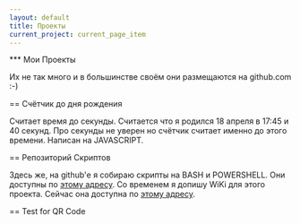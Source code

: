 ```yaml
---
layout: default
title: Проекты
current_project: current_page_item
---
```

*** Мои Проекты

Их не так много и в большинстве своём они размещаются на github.com :-)

== Счётчик до дня рождения

Cчитает время до секунды. Считается что я родился 18 апреля в 17:45 и 40 секунд. Про секунды не уверен но счётчик считает именно до этого времени. Написан на JAVASCRIPT.

<p style="color:red"><script LANGUAGE="JAVASCRIPT">
ccDayNow = new Date();
ccDayThen = new Date("Apr 18 2012 17:45:40 GMT+0400")
msPerDay = 24 * 60 * 60 * 1000 ;
timeLeft = (ccDayThen.getTime() - ccDayNow.getTime());
cc_daysLeft = timeLeft / msPerDay;
daysLeft = Math.floor(cc_daysLeft);
cc_hrsLeft = (cc_daysLeft - daysLeft)*24;
hrsLeft = Math.floor(cc_hrsLeft);
minsLeft = Math.floor((cc_hrsLeft - hrsLeft)*60);
document.write( "Через "+daysLeft+" дн, "+hrsLeft+" часов "+minsLeft+" минут - Случится 28 лет как я хожу по этой знмле.");
</script></p>

== Репозиторий Скриптов

Здесь же, на github'е я собираю скрипты на BASH и POWERSHELL. Они доступны по <a href="http://stillru.github.com/PersonalPakage/">этому адресу</a>. Со временем я допишу WiKi для этого проекта. Сейчас она доступна по <a href="http://github.com/stillru/PersonalPakage/wiki">этому адресу</a>.</p>

== Test for QR Code

</div></div>
